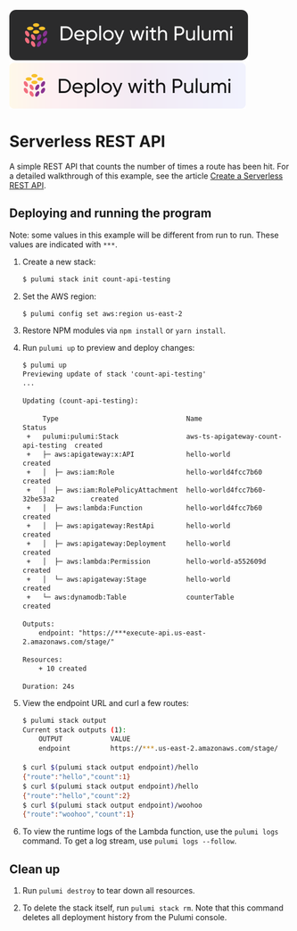 [![Deploy](../.buttons/deploy-with-pulumi-dark.svg)](https://app.pulumi.com/new?template=https://github.com/pulumi/examples/blob/master/aws-ts-apigateway/README.md#gh-light-mode-only)
[![Deploy](../.buttons/deploy-with-pulumi-light.svg)](https://app.pulumi.com/new?template=https://github.com/pulumi/examples/blob/master/aws-ts-apigateway/README.md#gh-dark-mode-only)

# Serverless REST API

A simple REST API that counts the number of times a route has been hit. For a detailed walkthrough of this example, see the article [Create a Serverless REST API](https://www.pulumi.com/docs/tutorials/aws/rest-api/).

## Deploying and running the program

Note: some values in this example will be different from run to run.  These values are indicated
with `***`.

1.  Create a new stack:

    ```bash
    $ pulumi stack init count-api-testing
    ```

1.  Set the AWS region:

    ```
    $ pulumi config set aws:region us-east-2
    ```

1.  Restore NPM modules via `npm install` or `yarn install`.

1.  Run `pulumi up` to preview and deploy changes:

    ```
    $ pulumi up
    Previewing update of stack 'count-api-testing'
    ...

    Updating (count-api-testing):

         Type                                Name                                 Status
     +   pulumi:pulumi:Stack                 aws-ts-apigateway-count-api-testing  created
     +   ├─ aws:apigateway:x:API             hello-world                          created
     +   │  ├─ aws:iam:Role                  hello-world4fcc7b60                  created
     +   │  ├─ aws:iam:RolePolicyAttachment  hello-world4fcc7b60-32be53a2         created
     +   │  ├─ aws:lambda:Function           hello-world4fcc7b60                  created
     +   │  ├─ aws:apigateway:RestApi        hello-world                          created
     +   │  ├─ aws:apigateway:Deployment     hello-world                          created
     +   │  ├─ aws:lambda:Permission         hello-world-a552609d                 created
     +   │  └─ aws:apigateway:Stage          hello-world                          created
     +   └─ aws:dynamodb:Table               counterTable                         created

    Outputs:
        endpoint: "https://***execute-api.us-east-2.amazonaws.com/stage/"

    Resources:
        + 10 created

    Duration: 24s
    ```

1.  View the endpoint URL and curl a few routes:

    ```bash
    $ pulumi stack output
    Current stack outputs (1):
        OUTPUT            VALUE
        endpoint          https://***.us-east-2.amazonaws.com/stage/

    $ curl $(pulumi stack output endpoint)/hello
    {"route":"hello","count":1}
    $ curl $(pulumi stack output endpoint)/hello
    {"route":"hello","count":2}
    $ curl $(pulumi stack output endpoint)/woohoo
    {"route":"woohoo","count":1}
    ```

1.  To view the runtime logs of the Lambda function, use the `pulumi logs` command. To get a log stream, use `pulumi logs --follow`.

## Clean up

1.  Run `pulumi destroy` to tear down all resources.

1.  To delete the stack itself, run `pulumi stack rm`. Note that this command deletes all deployment history from the Pulumi console.
